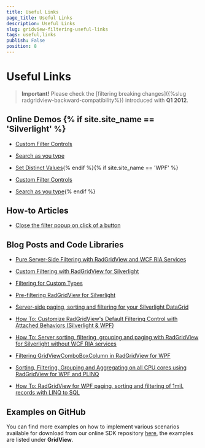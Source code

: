 ```yaml
---
title: Useful Links
page_title: Useful Links
description: Useful Links
slug: gridview-filtering-useful-links
tags: useful,links
publish: False
position: 8
---
```


# Useful Links



>__Important!__ Please check the [filtering breaking changes]({%slug radgridview-backward-compatibility%}) introduced with __Q1 2012__.
        

## Online Demos {% if site.site_name == 'Silverlight' %}

* [Custom Filter Controls](http://demos.telerik.com/silverlight/#GridView/CustomFilterControls)

* [Search as you type](http://demos.telerik.com/silverlight/#GridView/Search)

* [Set Distinct Values](http://demos.telerik.com/silverlight/#DomainDataSource/DistinctValues){% endif %}{% if site.site_name == 'WPF' %}

* [Custom Filter Controls](http://demos.telerik.com/wpf/#GridView/CustomFilterControls)

* [Search as you type](http://demos.telerik.com/wpf/#GridView/Search){% endif %}



## How-to Articles

* [Close the filter popup on click of a button](http://www.telerik.com/community/forums/wpf/gridview/filter-button.aspx#1068338)



## Blog Posts and Code Libraries

* [Pure Server-Side Filtering with RadGridView and WCF RIA Services](http://blogs.telerik.com/rossenhristov/posts/10-03-24/pure_server-side_filtering_with_radgridview_and_wcf_ria_services.aspx)

* [Custom Filtering with RadGridView for Silverlight](http://blogs.telerik.com/rossenhristov/posts/09-11-20/custom_filtering_with_radgridview_for_silverlight.aspx)

* [Filtering for Custom Types](http://www.telerik.com/community/code-library/silverlight/gridview/filtering-for-custom-types.aspx#1860552)

* [Pre-filtering RadGridView for Silverlight](http://blogs.telerik.com/rossenhristov/posts/09-11-27/pre-filtering_radgridview_for_silverlight.aspx)

* [Server-side paging, sorting and filtering for your Silverlight DataGrid](http://blogs.telerik.com/vladimirenchev/posts/09-01-21/server-side_paging_sorting_and_filtering_for_your_silverlight_datagrid.aspx)

* [How To: Customize RadGridView's Default Filtering Control with Attached Behaviors (Silverlight & WPF)](http://blogs.telerik.com/rossenhristov/posts/10-01-22/how_to_customize_radgridview_s_default_filtering_control_with_attached_behaviors_silverlight_amp_wpf.aspx)

* [How To: Server sorting, filtering, grouping and paging with RadGridView for Silverlight without WCF RIA services](http://blogs.telerik.com/vladimirenchev/posts/10-01-14/how_to_server_sorting_filtering_grouping_and_paging_with_radgridview_for_silverlight_without_wcf_ria_services.aspx)

* [Filtering GridViewComboBoxColumn in RadGridView for WPF](http://blogs.telerik.com/pavelpavlov/posts/10-01-20/filtering_gridviewcomboboxcolumn_in_radgridview_for_wpf.aspx)

* [Sorting, Filtering, Grouping and Aggregating on all CPU cores using RadGridView for WPF and PLINQ](http://blogs.telerik.com/stefandobrev/posts/09-09-23/sorting_filtering_grouping_and_aggregating_on_all_cpu_cores_using_radgridview_for_wpf_and_plinq.aspx)

* [How To: RadGridView for WPF paging, sorting and filtering of 1mil. records with LINQ to SQL](http://blogs.telerik.com/vladimirenchev/posts/08-08-13/how_to_radgridview_for_wpf_paging_sorting_and_filtering_of_1mil_records_with_linq_to_sql.aspx)



## Examples on GitHub

You can find more examples on how to implement various scenarios available for download from our online SDK repository
          [here](https://github.com/telerik/xaml-sdk/), the examples are listed under __GridView__.
        
